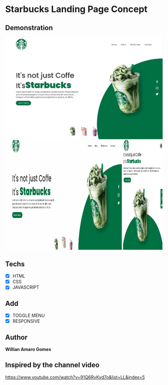 # Starbucks Landing Page Concept


## Demonstration
<img src="./images/demo.JPG">
<div align="left;">
     <img src="./images/animation.gif" alt="animation" width="74%" height="350">
    <img src="./images/toggle.gif"alt="menu-toggle" width="25%" height="350">
</div>

## Techs
* [X] HTML
* [X] CSS
* [X] JAVASCRIPT

## Add

* [X] TOGGLE MENU
* [X] RESPONSIVE

## Author

**Willian Amaro Gomes**

## Inspired by the channel video

<a href="https://www.youtube.com/watch?v=91Q6RvKvd7o&list=LL&index=5">https://www.youtube.com/watch?v=91Q6RvKvd7o&list=LL&index=5</a>